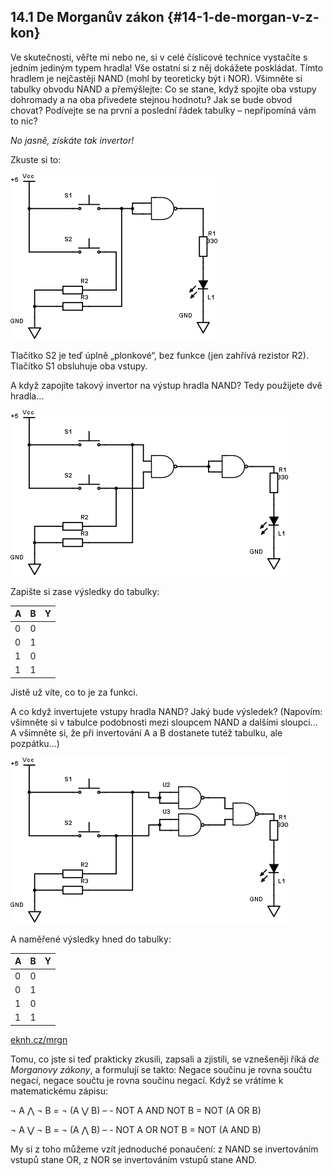 ## 14.1 De Morganův zákon {#14-1-de-morgan-v-z-kon}

Ve skutečnosti, věřte mi nebo ne, si v celé číslicové technice vystačíte s jedním jediným typem hradla! Vše ostatní si z něj dokážete poskládat. Tímto hradlem je nejčastěji NAND (mohl by teoreticky být i NOR). Všimněte si tabulky obvodu NAND a přemýšlejte: Co se stane, když spojíte oba vstupy dohromady a na oba přivedete stejnou hodnotu? Jak se bude obvod chovat? Podívejte se na první a poslední řádek tabulky – nepřipomíná vám to nic?

_No jasně, získáte tak invertor!_

Zkuste si to:

![157-1.png](../images/000312.png)

Tlačítko S2 je teď úplně „plonkové“, bez funkce (jen zahřívá rezistor R2). Tlačítko S1 obsluhuje oba vstupy.

A když zapojíte takový invertor na výstup hradla NAND? Tedy použijete dvě hradla…

![157-2.png](../images/000135.png)

Zapište si zase výsledky do tabulky:

| A | B | Y |
| --- | --- | --- |
| 0 | 0 |  |
| 0 | 1 |  |
| 1 | 0 |  |
| 1 | 1 |  |

Jistě už víte, co to je za funkci.

A co když invertujete vstupy hradla NAND? Jaký bude výsledek? (Napovím: všimněte si v tabulce podobnosti mezi sloupcem NAND a dalšími sloupci... A všimněte si, že při invertování A a B dostanete tutéž tabulku, ale pozpátku...)

![158-1.png](../images/000043.png)

A naměřené výsledky hned do tabulky:

| A | B | Y |
| --- | --- | --- |
| 0 | 0 |  |
| 0 | 1 |  |
| 1 | 0 |  |
| 1 | 1 |  |

[eknh.cz/mrgn](https://eknh.cz/mrgn)

Tomu, co jste si teď prakticky zkusili, zapsali a zjistili, se vznešeněji říká _de Morganovy zákony_, a formulují se takto: Negace součinu je rovna součtu negací, negace součtu je rovna součinu negací. Když se vrátíme k matematickému zápisu:

¬ A ⋀ ¬ B = ¬ (A ⋁ B) – - NOT A AND NOT B = NOT (A OR B)

¬ A ⋁ ¬ B = ¬ (A ⋀ B) – - NOT A OR NOT B = NOT (A AND B)

My si z toho můžeme vzít jednoduché ponaučení: z NAND se invertováním vstupů stane OR, z NOR se invertováním vstupů stane AND.
